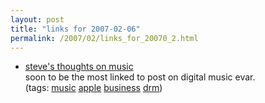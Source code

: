 ```yaml
---
layout: post
title: "links for 2007-02-06"
permalink: /2007/02/links_for_20070_2.html
---
```


<ul class="delicious">
	<li>
		<div class="delicious-link"><a href="http://www.apple.com/hotnews/thoughtsonmusic/">steve's thoughts on music</a></div>
		<div class="delicious-extended">soon to be the most linked to post on digital music evar.</div>
		<div class="delicious-tags">(tags: <a href="http://del.icio.us/msippey/music">music</a> <a href="http://del.icio.us/msippey/apple">apple</a> <a href="http://del.icio.us/msippey/business">business</a> <a href="http://del.icio.us/msippey/drm">drm</a>)</div>
	</li>
</ul>


